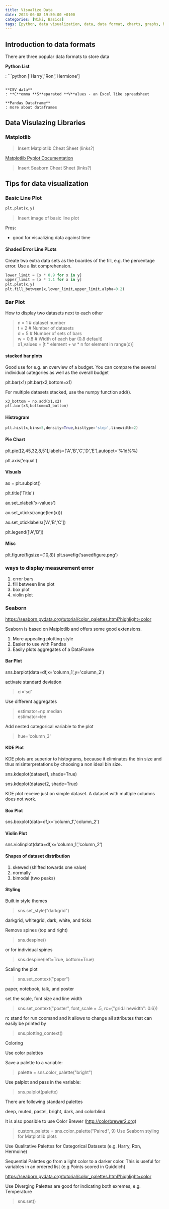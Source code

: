 ```yaml
---
title: Visualize Data
date: 2023-06-08 19:50:00 +0100
categories: [Wiki, Basics]
tags: [python, data visualization, data, data format, charts, graphs, basics]
---
```


## Introduction to data formats

There are three popular data formats to store data

**Python List**

: ```python
['Harry','Ron','Hermione']

```

**CSV data**
: **C**omma **S**eparated **V**alues - an Excel like spreadsheet

**Pandas Dataframe**
: more about dataframes
```

## Data Visulazing Libraries

### Matplotlib

> Insert Matplotlib Cheat Sheet (links?)

[Matplotlib Pyplot Documentation](https://matplotlib.org/stable/api/_as_gen/matplotlib.pyplot.plot.html#matplotlib.pyplot.plot)

> Insert Seaborn Cheat Sheet (links?)

## Tips for data visualization

### Basic Line Plot

```python
plt.plot(x,y)
```

> Insert image of basic line plot

Pros:

- good for visualizing data against time

#### Shaded Error Line PLots

Create two extra data sets as the boardes of the fill, e.g. the percentage error. Use a list comprehension.

```python
lower_limit = [x * 0.9 for x in y]
upper_limit = [x * 1.1 for x in y]
plt.plot(x,y)
plt.fill_between(x,lower_limit,upper_limit,alpha=0.2)
```

### Bar Plot

How to display two datasets next to each other

> n = 1 # dataset number <br />
> t = 2 # Number of datasets <br />
> d = 5 # Number of sets of bars<br />
> w = 0.8 # Width of each bar (0.8 default)<br />
> x1_values = [t \* element + w \* n for element in range(d)]

#### stacked bar plots

Good use for e.g. an overview of a budget. You can compare the several individual categories as well as the overall budget

plt.bar(x1)
plt.bar(x2,bottom=x1)

For multiple datasets stacked, use the numpy function add().

```python
x3_bottom = np.add(x1,x2)
plt.bar(x3,bottom=x3_bottom)
```

#### Histrogram

```python
plt.hist(x,bins=5,density=True,histtype='step',linewidth=2)
```

#### Pie Chart

plt.pie([2,45,32,8,51],labels=['A','B','C','D','E'],autopct='%1d%%)

plt.axis('equal')

#### Visuals

ax = plt.subplot()

plt.title('Title')

ax.set_xlabel('x-values')

ax.set_xticks(range(len(x)))

ax.set_xticklabels(['A','B','C'])

plt.legend(['A','B'])

#### Misc

plt.figure(figsize=(10,8))
plt.savefig('savedfigure.png')

### ways to display measurement error

1. error bars
2. fill between line plot
3. box plot
4. violin plot

### Seaborn

https://seaborn.pydata.org/tutorial/color_palettes.html?highlight=color

Seaborn is based on Matplotlib and offers some good extensions.

1. More appealing plotting style
2. Easier to use with Pandas
3. Easily plots aggregates of a DataFrame

#### Bar Plot

sns.barplot(data=df,x='column_1',y='column_2')

activate standard deviation

> ci='sd'

Use different aggregates

> estimator=np.median <br />
> estimator=len

Add nested categorical variable to the plot

> hue='column_3'

#### KDE Plot

KDE plots are superior to histograms, because it eliminates the bin size and thus misinterpretations by choosing a non ideal bin size.

sns.kdeplot(dataset1, shade=True)

sns.kdeplot(dataset2, shade=True)

KDE plot receive just on simple dataset. A dataset with multiple columns does not work.

#### Box Plot

sns.boxplot(data=df,x='column_1','column_2')

#### Violin Plot

sns.violinplot(data=df,x='column_1','column_2')

#### Shapes of dataset distribution

1. skewed (shifted towards one value)
2. normally
3. bimodal (two peaks)

#### Styling

Built in style themes

> sns.set_style("darkgrid")

darkgrid, whitegrid, dark, white, and ticks

Remove spines (top and right)

> sns.despine()

or for individual spines

> sns.despine(left=True, bottom=True)

Scaling the plot

> sns.set_context("paper")

paper, notebook, talk, and poster

set the scale, font size and line width

> sns.set_context("poster", font_scale = .5, rc={"grid.linewidth": 0.6})

rc stand for run coomand and it allows to change all attributes that can easily be printed by

> sns.plotting_context()

Coloring

Use color palettes

Save a palette to a variable:

> palette = sns.color_palette("bright")

Use palplot and pass in the variable:

> sns.palplot(palette)

There are following standard palettes

deep, muted, pastel, bright, dark, and colorblind.

It is also possible to use Color Brewer (http://colorbrewer2.org)
>custom_palette = sns.color_palette("Paired", 9)
Use Seaborn styling for Matplotlib plots

Use Qualitative Palettes for Categorical Datasets
(e.g. Harry, Ron, Hermoine)

Sequential Palettes go from a light color to a darker color. This is useful for variables in an ordered list (e.g Points scored in Quiddich)

https://seaborn.pydata.org/tutorial/color_palettes.html?highlight=color

Use Diverging Palettes are good for indicating both exremes, e.g. Temperature
> sns.set()

